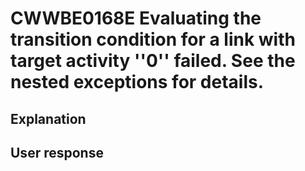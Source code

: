 # CWWBE0168E Evaluating the transition condition for a link with target activity ''0'' failed. See the nested exceptions for details.

## Explanation

## User response